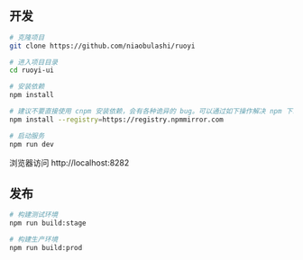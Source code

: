 ## 开发

```bash
# 克隆项目
git clone https://github.com/niaobulashi/ruoyi

# 进入项目目录
cd ruoyi-ui

# 安装依赖
npm install

# 建议不要直接使用 cnpm 安装依赖，会有各种诡异的 bug。可以通过如下操作解决 npm 下载速度慢的问题
npm install --registry=https://registry.npmmirror.com

# 启动服务
npm run dev
```

浏览器访问 http://localhost:8282

## 发布

```bash
# 构建测试环境
npm run build:stage

# 构建生产环境
npm run build:prod
```
